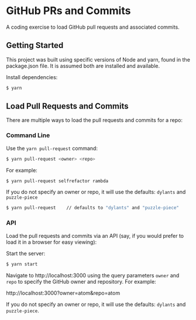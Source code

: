 # GitHub PRs and Commits

A coding exercise to load GitHub pull requests and associated commits.

## Getting Started

This project was built using specific versions of Node and yarn, found in the package.json file. It is assumed both are installed and available.

Install dependencies:

```bash
$ yarn
```

## Load Pull Requests and Commits

There are multiple ways to load the pull requests and commits for a repo:

### Command Line

Use the `yarn pull-request` command:

```bash
$ yarn pull-request <owner> <repo>
```

For example:

```bash
$ yarn pull-request selfrefactor rambda
```

If you do not specify an owner or repo, it will use the defaults: `dylants` and `puzzle-piece`

```bash
$ yarn pull-request    // defaults to "dylants" and "puzzle-piece"
```

### API

Load the pull requests and commits via an API (say, if you would prefer to load it in a browser for easy viewing):

Start the server:

```bash
$ yarn start
```

Navigate to http://localhost:3000 using the query parameters `owner` and `repo` to specify the GitHub owner and repository. For example:

http://localhost:3000?owner=atom&repo=atom

If you do not specify an owner or repo, it will use the defaults: `dylants` and `puzzle-piece`.
